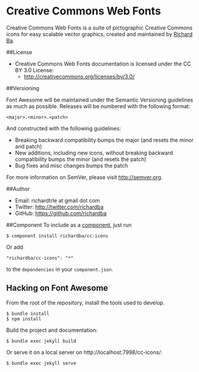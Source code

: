 Creative Commons Web Fonts
======

Creative Commons Web Fonts is a suite of pictographic Creative Commons icons for easy scalable vector graphics,
created and maintained by [Richard Ba](http://twitter.com/richardba).

##License
- Creative Commons Web Fonts documentation is licensed under the CC BY 3.0 License:
  - http://creativecommons.org/licenses/by/3.0/
  
##Versioning

Font Awesome will be maintained under the Semantic Versioning guidelines as much as possible. Releases will be numbered
with the following format:

`<major>.<minor>.<patch>`

And constructed with the following guidelines:

* Breaking backward compatibility bumps the major (and resets the minor and patch)
* New additions, including new icons, without breaking backward compatibility bumps the minor (and resets the patch)
* Bug fixes and misc changes bumps the patch

For more information on SemVer, please visit http://semver.org.

##Author
- Email: richardtrle at gmail dot com
- Twitter: http://twitter.com/richardba
- GitHub: https://github.com/richardba

##Component
To include as a [component](http://github.com/component/component), just run

    $ component install richardba/cc-icons

Or add

    "richardba/cc-icons": "*"

to the `dependencies` in your `component.json`.

## Hacking on Font Awesome

From the root of the repository, install the tools used to develop.

    $ bundle install
    $ npm install

Build the project and documentation:

    $ bundle exec jekyll build

Or serve it on a local server on http://localhost:7998/cc-icons/:

    $ bundle exec jekyll serve